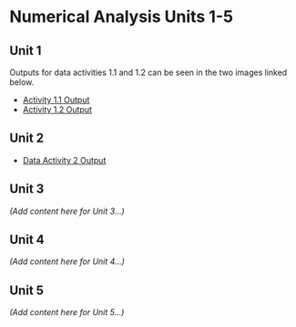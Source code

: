 # Numerical Analysis Units 1-5

## Unit 1
Outputs for data activities 1.1 and 1.2 can be seen in the two images linked below.

- [Activity 1.1 Output](/images/Data_Activity_1.2a.png)
- [Activity 1.2 Output](/images/Data_Activity_1.2b.png)

## Unit 2
- [Data Activity 2 Output](/images/Data_Activity_2.png)

## Unit 3
*(Add content here for Unit 3…)*

## Unit 4
*(Add content here for Unit 4…)*

## Unit 5
*(Add content here for Unit 5…)*
